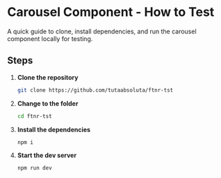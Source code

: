 # Carousel Component - How to Test

A quick guide to clone, install dependencies, and run the carousel component locally for testing.

## Steps

1. **Clone the repository**

   ```bash
   git clone https://github.com/tutaabsoluta/ftnr-tst
   ```

2. **Change to the folder**
   ```bash
   cd ftnr-tst
   ```

3. **Install the dependencies**
   ```bash
   npm i
   ```

4. **Start the dev server**
    ```bash
    npm run dev
    ```